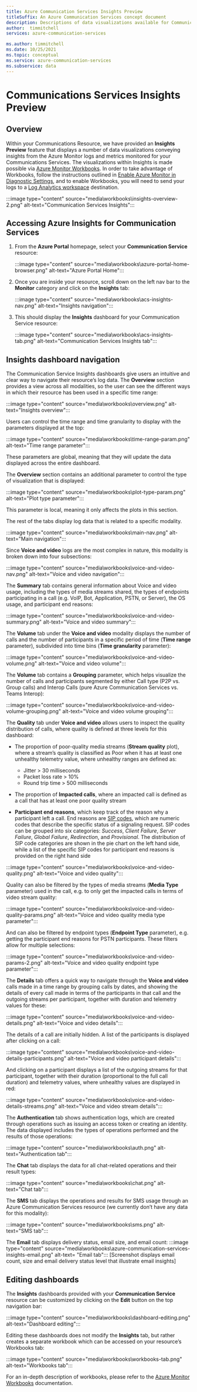 ```yaml
---
title: Azure Communication Services Insights Preview
titleSuffix: An Azure Communication Services concept document
description: Descriptions of data visualizations available for Communications Services via Workbooks
author:  timmitchell
services: azure-communication-services

ms.author: timmitchell
ms.date: 10/25/2021
ms.topic: conceptual
ms.service: azure-communication-services
ms.subservice: data
---
```


# Communications Services Insights Preview

## Overview
Within your Communications Resource, we have provided an **Insights Preview** feature that displays a number of  data visualizations conveying insights from the Azure Monitor logs and metrics monitored for your Communications Services. The visualizations within Insights is made possible via [Azure Monitor Workbooks](../../../azure-monitor/visualize/workbooks-overview.md). In order to take advantage of Workbooks, follow the instructions outlined in [Enable Azure Monitor in Diagnostic Settings](enable-logging.md), and to enable Workbooks, you will need to send your logs to a [Log Analytics workspace](../../../azure-monitor/logs/log-analytics-overview.md) destination. 

:::image type="content" source="media\workbooks\insights-overview-2.png" alt-text="Communication Services Insights":::

## Accessing Azure Insights for Communication Services

1. From the **Azure Portal** homepage, select your **Communication Service** resource:

    :::image type="content" source="media\workbooks\azure-portal-home-browser.png" alt-text="Azure Portal Home":::

2. Once you are inside your resource, scroll down on the left nav bar to the **Monitor** category and click on the **Insights** tab:

    :::image type="content" source="media\workbooks\acs-insights-nav.png" alt-text="Insights navigation":::

3. This should display the **Insights** dashboard for your Communication Service resource:

    :::image type="content" source="media\workbooks\acs-insights-tab.png" alt-text="Communication Services Insights tab":::

## Insights dashboard navigation

The Communication Service Insights dashboards give users an intuitive and clear way to navigate their resource’s log data. The **Overview** section provides a view across all modalities, so the user can see the different ways in which their resource has been used in a specific time range:

:::image type="content" source="media\workbooks\overview.png" alt-text="Insights overview":::

Users can control the time range and time granularity to display with the parameters displayed at the top:

:::image type="content" source="media\workbooks\time-range-param.png" alt-text="Time range parameter":::

These parameters are global, meaning that they will update the data displayed across the entire dashboard.

The **Overview** section contains an additional parameter to control the type of visualization that is displayed:

:::image type="content" source="media\workbooks\plot-type-param.png" alt-text="Plot type parameter":::

This parameter is local, meaning it only affects the plots in this section.

The rest of the tabs display log data that is related to a specific modality.

:::image type="content" source="media\workbooks\main-nav.png" alt-text="Main navigation":::

Since **Voice and video** logs are the most complex in nature, this modality is broken down into four subsections:

:::image type="content" source="media\workbooks\voice-and-video-nav.png" alt-text="Voice and video navigation":::

The **Summary** tab contains general information about Voice and video usage, including the types of media streams shared, the types of endpoints participating in a call (e.g. VoIP, Bot, Application, PSTN, or Server), the OS usage, and participant end reasons:

:::image type="content" source="media\workbooks\voice-and-video-summary.png" alt-text="Voice and video summary":::

The **Volume** tab under the **Voice and video** modality displays the number of calls and the number of participants in a specific period of time (**Time range** parameter), subdivided into time bins (**Time granularity** parameter):

:::image type="content" source="media\workbooks\voice-and-video-volume.png" alt-text="Voice and video volume":::

The **Volume** tab contains a **Grouping** parameter, which helps visualize the number of calls and participants segmented by either Call type (P2P vs. Group calls) and Interop Calls (pure Azure Communication Services vs. Teams Interop):

:::image type="content" source="media\workbooks\voice-and-video-volume-grouping.png" alt-text="Voice and video volume grouping":::

The **Quality** tab under **Voice and video** allows users to inspect the quality distribution of calls, where quality is defined at three levels for this dashboard:

- The proportion of poor-quality media streams (**Stream quality** plot), where a stream’s quality is classified as Poor when it has at least one unhealthy telemetry value, where unhealthy ranges are defined as:
  - Jitter > 30 milliseconds
  - Packet loss rate > 10%
  - Round trip time > 500 milliseconds

- The proportion of **Impacted calls**, where an impacted call is defined as a call that has at least one poor quality stream

- **Participant end reasons**, which keep track of the reason why a participant left a call. End reasons are [SIP codes](https://en.wikipedia.org/wiki/List_of_SIP_response_codes), which are numeric codes that describe the specific status of a signaling request. SIP codes can be grouped into six categories: *Success*, *Client Failure*, *Server Failure*, *Global Failure*, *Redirection*, and *Provisional*. The distribution of SIP code categories are shown in the pie chart on the left hand side, while a list of the specific SIP codes for participant end reasons is provided on the right hand side

:::image type="content" source="media\workbooks\voice-and-video-quality.png" alt-text="Voice and video quality":::

Quality can also be filtered by the types of media streams (**Media Type** parameter) used in the call, e.g. to only get the impacted calls in terms of video stream quality:

:::image type="content" source="media\workbooks\voice-and-video-quality-params.png" alt-text="Voice and video quality media type parameter":::

And can also be filtered by endpoint types (**Endpoint Type** parameter), e.g. getting the participant end reasons for PSTN participants. These filters allow for multiple selections:

:::image type="content" source="media\workbooks\voice-and-video-params-2.png" alt-text="Voice and video quality endpoint type parameter":::

The **Details** tab offers a quick way to navigate through the **Voice and video** calls made in a time range by grouping calls by dates, and showing the details of every call made in terms of the participants in that call and the outgoing streams per participant, together with duration and telemetry values for these:

:::image type="content" source="media\workbooks\voice-and-video-details.png" alt-text="Voice and video details":::

The details of a call are initially hidden. A list of the participants is displayed after clicking on a call:

:::image type="content" source="media\workbooks\voice-and-video-details-participants.png" alt-text="Voice and video participant details":::

And clicking on a participant displays a list of the outgoing streams for that participant, together with their duration (proportional to the full call duration) and telemetry values, where unhealthy values are displayed in red:

:::image type="content" source="media\workbooks\voice-and-video-details-streams.png" alt-text="Voice and video stream details":::

The **Authentication** tab shows authentication logs, which are created through operations such as issuing an access token or creating an identity. The data displayed includes the types of operations performed and the results of those operations:

:::image type="content" source="media\workbooks\auth.png" alt-text="Authentication tab":::

The **Chat** tab displays the data for all chat-related operations and their result types:

:::image type="content" source="media\workbooks\chat.png" alt-text="Chat tab":::

The **SMS** tab displays the operations and results for SMS usage through an Azure Communication Services resource (we currently don’t have any data for this modality):

:::image type="content" source="media\workbooks\sms.png" alt-text="SMS tab":::

The **Email** tab displays delivery status, email size, and email count:
:::image type="content" source="media\workbooks\azure-communication-services-insights-email.png" alt-text= "Email tab":::
[Screenshot displays email count, size and email delivery status level that illustrate email insights]

## Editing dashboards

The **Insights** dashboards provided with your **Communication Service** resource can be customized by clicking on the **Edit** button on the top navigation bar:

:::image type="content" source="media\workbooks\dashboard-editing.png" alt-text="Dashboard editing":::

Editing these dashboards does not modify the **Insights** tab, but rather creates a separate workbook which can be accessed on your resource’s Workbooks tab:

:::image type="content" source="media\workbooks\workbooks-tab.png" alt-text="Workbooks tab":::

For an in-depth description of workbooks, please refer to the [Azure Monitor Workbooks](../../../azure-monitor/visualize/workbooks-overview.md) documentation.
